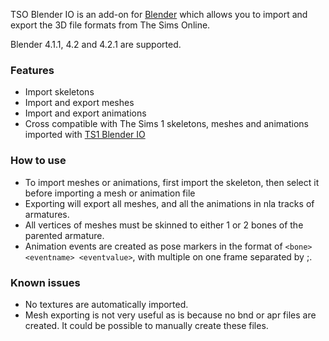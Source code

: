 TSO Blender IO is an add-on for [Blender](https://www.blender.org/) which allows you to import and export the 3D file formats from The Sims Online.

Blender 4.1.1, 4.2 and 4.2.1 are supported.

### Features
- Import skeletons
- Import and export meshes
- Import and export animations
- Cross compatible with The Sims 1 skeletons, meshes and animations imported with [TS1 Blender IO](https://github.com/mixsims/ts1-blender-io)

### How to use
- To import meshes or animations, first import the skeleton, then select it before importing a mesh or animation file
- Exporting will export all meshes, and all the animations in nla tracks of armatures.
- All vertices of meshes must be skinned to either 1 or 2 bones of the parented armature.
- Animation events are created as pose markers in the format of `<bone> <eventname> <eventvalue>`, with multiple on one frame separated by ;.

### Known issues
- No textures are automatically imported.
- Mesh exporting is not very useful as is because no bnd or apr files are created. It could be possible to manually create these files.
